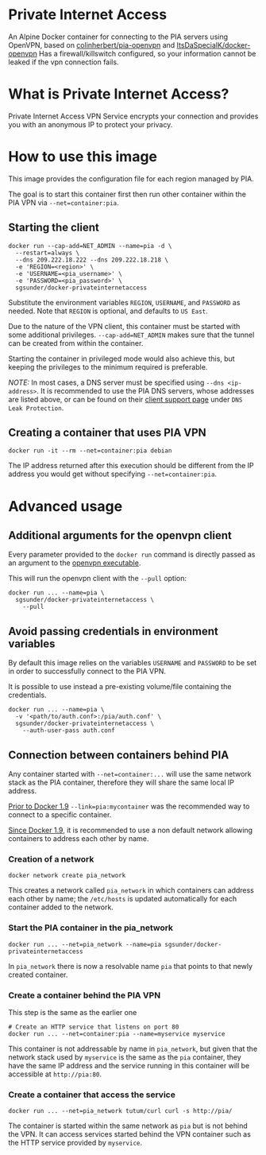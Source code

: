 # Private Internet Access
An Alpine Docker container for connecting to the PIA servers using OpenVPN, based on [colinherbert/pia-openvpn](https://hub.docker.com/r/colinhebert/pia-openvpn/) and [ItsDaSpecialK/docker-openvpn](https://bitbucket.org/ItsDaSpecialK/docker-openvpn)
Has a firewall/killswitch configured, so your information cannot be leaked if the vpn connection fails.

# What is Private Internet Access?
Private Internet Access VPN Service encrypts your connection and provides
you with an anonymous IP to protect your privacy.

# How to use this image
This image provides the configuration file for each region managed by PIA.

The goal is to start this container first then run other
container within the PIA VPN via `--net=container:pia`.

## Starting the client
```shell
docker run --cap-add=NET_ADMIN --name=pia -d \
  --restart=always \
  --dns 209.222.18.222 --dns 209.222.18.218 \
  -e 'REGION=<region>' \
  -e 'USERNAME=<pia_username>' \
  -e 'PASSWORD=<pia_password>' \
  sgsunder/docker-privateinternetaccess
```

Substitute the environment variables `REGION`, `USERNAME`,
and `PASSWORD` as needed. Note that `REGION` is optional,
and defaults to `US East`.

Due to the nature of the VPN client, this container must be started
with some additional privileges. `--cap-add=NET_ADMIN` makes sure that
the tunnel can be created from within the container.

Starting the container in privileged mode would also achieve this,
but keeping the privileges to the minimum required is preferable.

*NOTE:* In most cases, a DNS server must be specified using
`--dns <ip-address>`. It is recommended to use the PIA DNS servers, whose
addresses are listed above, or can be found on their [client support page](https://www.privateinternetaccess.com/pages/client-support/) under
`DNS Leak Protection`.

## Creating a container that uses PIA VPN
```shell
docker run -it --rm --net=container:pia debian
```

The IP address returned after this execution should be different from the
IP address you would get without specifying `--net=container:pia`.

# Advanced usage

## Additional arguments for the openvpn client
Every parameter provided to the `docker run` command is directly passed as
an argument to the
[openvpn executable](https://community.openvpn.net/openvpn/wiki/Openvpn23ManPage).

This will run the openvpn client with the `--pull` option:
```shell
docker run ... --name=pia \
  sgsunder/docker-privateinternetaccess \
    --pull
```

## Avoid passing credentials in environment variables
By default this image relies on the variables `USERNAME` and `PASSWORD`
to be set in order to successfully connect to the PIA VPN.

It is possible to use instead a pre-existing volume/file containing the
credentials.
```shell
docker run ... --name=pia \
  -v '<path/to/auth.conf>:/pia/auth.conf' \
  sgsunder/docker-privateinternetaccess \
    --auth-user-pass auth.conf
```

## Connection between containers behind PIA
Any container started with `--net=container:...` will use the same network
stack as the PIA container, therefore they will share the same local IP address.

[Prior to Docker 1.9](https://docs.docker.com/engine/userguide/networking/default_network/dockerlinks/) `--link=pia:mycontainer` was the recommended way to connect to a specific
container.

[Since Docker 1.9](https://docs.docker.com/engine/userguide/networking/dockernetworks/),
it is recommended to use a non default network allowing containers to
address each other by name.

### Creation of a network
```shell
docker network create pia_network
```

This creates a network called `pia_network` in which containers can address
each other by name; the `/etc/hosts` is updated automatically for each container
added to the network.

### Start the PIA container in the pia_network
```shell
docker run ... --net=pia_network --name=pia sgsunder/docker-privateinternetaccess
```

In `pia_network` there is now a resolvable name `pia` that points to
that newly created container.

### Create a container behind the PIA VPN
This step is the same as the earlier one
```shell
# Create an HTTP service that listens on port 80
docker run ... --net=container:pia --name=myservice myservice
```

This container is not addressable by name in `pia_network`, but given that the
network stack used by `myservice` is the same as the `pia` container, they have
the same IP address and the service running in this container will be
accessible at `http://pia:80`.

### Create a container that access the service
```shell
docker run ... --net=pia_network tutum/curl curl -s http://pia/
```

The container is started within the same network as `pia` but is not behind
the VPN. It can access services started behind the VPN container such as the
HTTP service provided by `myservice`.
